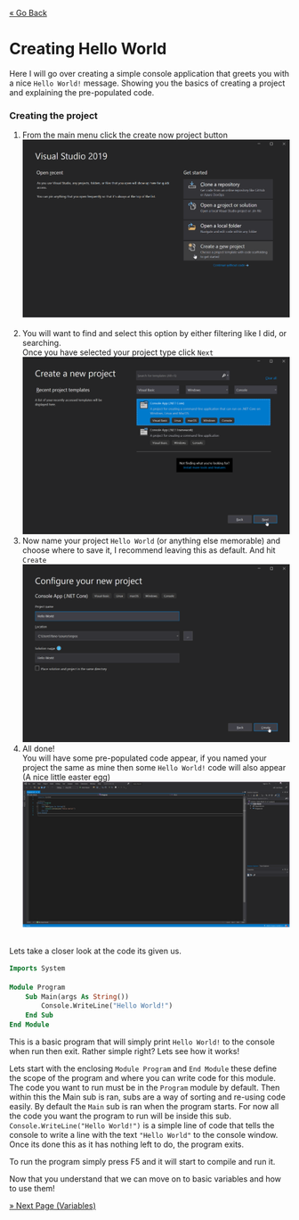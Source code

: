 [« Go Back](\vb.net\setting-up-your-work-enviroment "Go Back")
<br/>

# Creating Hello World

Here I will go over creating a simple console application that greets you with a nice `Hello World!` message. Showing you the basics of creating a project and explaining the pre-populated code.

### Creating the project

1. From the main menu click the create now project button
   <br/>
   ![Create Project](create-project.png)
   <br/>
   <br/>
2. You will want to find and select this option by either filtering like I did, or searching.
   <br/>
   Once you have selected your project type click `Next`
   <br/>
   ![Select Type](select-type.png)
3. Now name your project `Hello World` (or anything else memorable) and choose where to save it, I recommend leaving this as default. And hit `Create`
   <br/>
   ![Name And Create](name-and-create.png)
4. All done!
   <br/>
   You will have some pre-populated code appear, if you named your project the same as mine then some `Hello World!` code will also appear (A nice little easter egg)
   <br/>
   ![Code](code.png)
   <br/>
   <br/>
   
Lets take a closer look at the code its given us.

```vb
Imports System

Module Program
    Sub Main(args As String())
        Console.WriteLine("Hello World!")
    End Sub
End Module
```

This is a basic program that will simply print `Hello World!` to the console when run then exit. Rather simple right? Lets see how it works!

Lets start with the enclosing `Module Program` and `End Module` these define the scope of the program and where you can write code for this module. The code you want to run must be in the `Program` module by default. Then within this the Main sub is ran, subs are a way of sorting and re-using code easily. By default the `Main` sub is ran when the program starts. For now all the code you want the program to run will be inside this sub.
`Console.WriteLine("Hello World!")` is a simple line of code that tells the console to write a line with the text `"Hello World"` to the console window. Once its done this as it has nothing left to do, the program exits.

To run the program simply press F5 and it will start to compile and run it.

Now that you understand that we can move on to basic variables and how to use them!

[» Next Page (Variables)](..\variables "Next Page")
